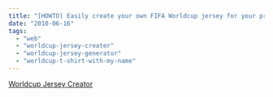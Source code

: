 ```yaml
---
title: "[HOWTO] Easily create your own FIFA Worldcup jersey for your profile picture"
date: "2010-06-16"
tags: 
  - "web"
  - "worldcup-jersey-creater"
  - "worldcup-jersey-generator"
  - "worldcup-t-shirt-with-my-name"
---
```


[Worldcup Jersey Creator](http://omfgsnaps.com/fifa)
